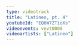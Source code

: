 ```yaml
---
type: videotrack
title: "Latineo, pt. 4"
youtubeId: "EQ6W7ZTioXs"
videoevents: vevt0008
videoartists: ["Latineo"]
---
```

